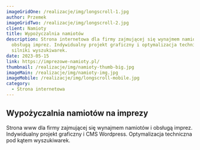 ```yaml
---
imageGridOne: /realizacje/img/longscroll-1.jpg
author: Przemek
imageGridTwo: /realizacje/img/longscroll-2.jpg
client: Namioty
title: Wypożyczalnia namiotów
description: Strona internetowa dla firmy zajmującej się wynajmem namiotów i
  obsługą imprez. Indywidualny projekt graficzny i optymalizacja techniczna pod
  silniki wyszukiwarek.
date: 2023-05-15
link: https://imprezowe-namioty.pl/
thumbnail: /realizacje/img/namioty-thumb-big.jpg
imageMain: /realizacje/img/namioty-img.jpg
imageMobile: /realizacje/img/longscroll-mobile.jpg
category:
  - Strona internetowa
---
```

## Wypożyczalnia namiotów na imprezy

Strona www dla firmy zajmującej się wynajmem namiotów i obsługą imprez. Indywidualny projekt graficzny i CMS Wordpress. Optymalizacja techniczna pod kątem wyszukiwarek.